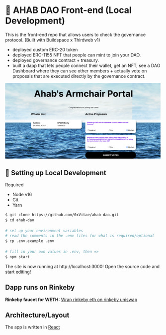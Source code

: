 # 🐋 AHAB DAO Front-end (Local Development) 

This is the front-end repo that allows users to check the governance protocol. (Built with Buildspace x Thirdweb v1) 

 * deployed custom ERC-20 token
 * deployed ERC-1155 NFT that people can mint to join your DAO.
 * deployed governance contract + treasury.
 * built a dapp that lets people connect their wallet, get an NFT, see a DAO Dashboard where they can see other members + actually vote on proposals that      are executed directly by the governance contract.

<img src="https://github.com/0xVitae/ahab-dao/blob/master/Screen%20Shot%202022-03-19%20at%2011.29.27%20AM.png" width="500"/>

## 🔧 Setting up Local Development

Required

* Node v16
* Git 
* Yarn

```bash
$ git clone https://github.com/0xVitae/ahab-dao.git
$ cd ahab-dao

# set up your environment variables
# read the comments in the .env files for what is required/optional
$ cp .env.example .env

# fill in your own values in .env, then =>
$ npm start
```

The site is now running at http://localhost:3000! Open the source code and start editing!

## Dapp runs on Rinkeby 

**Rinkeby faucet for WETH:**
[Wrap rinkeby eth on rinkeby uniswap](https://app.uniswap.org/#/swap)

## Architecture/Layout

The app is written in [React](https://reactjs.org/)

